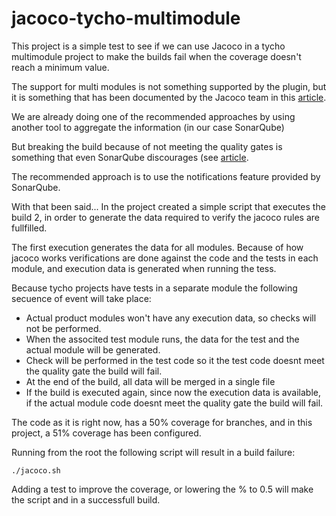 # jacoco-tycho-multimodule
This project is a simple test to see if we can use Jacoco in a tycho multimodule project to make the builds fail when the coverage doesn't reach a minimum value.

The support for multi modules is not something supported by the plugin, but it is something that has been documented by the Jacoco team in this [article](https://github.com/jacoco/jacoco/wiki/MavenMultiModule).

We are already doing one of the recommended approaches by using another tool to aggregate the information (in our case SonarQube)

But breaking the build because of not meeting the quality gates is something that even SonarQube discourages (see [article](https://blog.sonarsource.com/why-you-shouldnt-use-build-breaker/).

The recommended approach is to use the notifications feature provided by SonarQube.

With that been said... In the project created a simple script that executes the build 2, in order to generate the data required to verify the jacoco rules are fullfilled.

The first execution generates the data for all modules. 
Because of how jacoco works verifications are done against the code and the tests in each module, and execution data is generated when running the tess.

Because tycho projects have tests in a separate module the following secuence of event will take place:
- Actual product modules won't have any execution data, so checks will not be performed.
- When the associted test module runs, the data for the test and the actual module will be generated.
- Check will be performed in the test code so it the test code doesnt meet the quality gate the build will fail.
- At the end of the build, all data will be merged in a single file
- If the build is executed again, since now the execution data is available, if the actual module code doesnt meet the quality gate the build will fail.

The code as it is right now, has a 50% coverage for branches, and in this project, a 51% coverage has been configured.

Running from the root the following script will result in a build failure:
```
./jacoco.sh
```

Adding a test to improve the coverage, or lowering the % to 0.5 will make the script and in a successfull build.
